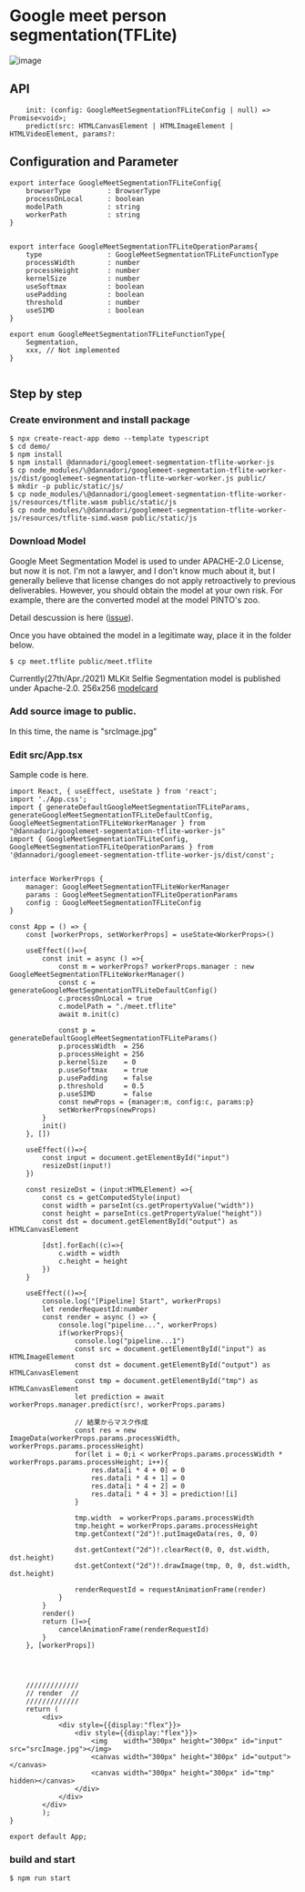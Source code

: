 # Google meet person segmentation(TFLite)

![image](https://user-images.githubusercontent.com/48346627/110603124-03ad5480-81ca-11eb-993f-f7bf1f857b42.png)

## API

```
    init: (config: GoogleMeetSegmentationTFLiteConfig | null) => Promise<void>;
    predict(src: HTMLCanvasElement | HTMLImageElement | HTMLVideoElement, params?: 
```

## Configuration and Parameter

```
export interface GoogleMeetSegmentationTFLiteConfig{
    browserType         : BrowserType
    processOnLocal      : boolean
    modelPath           : string
    workerPath          : string
}


export interface GoogleMeetSegmentationTFLiteOperationParams{
    type                : GoogleMeetSegmentationTFLiteFunctionType
    processWidth        : number
    processHeight       : number
    kernelSize          : number
    useSoftmax          : boolean
    usePadding          : boolean
    threshold           : number
    useSIMD             : boolean
}

export enum GoogleMeetSegmentationTFLiteFunctionType{
    Segmentation,
    xxx, // Not implemented
}


```

## Step by step
### Create environment and install package
```
$ npx create-react-app demo --template typescript
$ cd demo/
$ npm install
$ npm install @dannadori/googlemeet-segmentation-tflite-worker-js
$ cp node_modules/\@dannadori/googlemeet-segmentation-tflite-worker-js/dist/googlemeet-segmentation-tflite-worker-worker.js public/
$ mkdir -p public/static/js/
$ cp node_modules/\@dannadori/googlemeet-segmentation-tflite-worker-js/resources/tflite.wasm public/static/js
$ cp node_modules/\@dannadori/googlemeet-segmentation-tflite-worker-js/resources/tflite-simd.wasm public/static/js
```

### Download Model
Google Meet Segmentation Model is used to under APACHE-2.0 License, but now it is not. I'm not a lawyer, and I don't know much about it, but I generally believe that license changes do not apply retroactively to previous deliverables. However, you should obtain the model at your own risk.
For example, there are the converted model at the model PINTO's zoo. 

Detail descussion is here ([issue](https://github.com/tensorflow/tfjs/issues/4177)).

Once you have obtained the model in a legitimate way, place it in the folder below.

```
$ cp meet.tflite public/meet.tflite
```

Currently(27th/Apr./2021) MLKit Selfie Segmentation model is published under Apache-2.0. 256x256
[modelcard](https://developers.google.com/ml-kit/images/vision/selfie-segmentation/selfie-model-card.pdf)


### Add source image to public. 
In this time, the name is "srcImage.jpg"

### Edit src/App.tsx
Sample code is here.

```
import React, { useEffect, useState } from 'react';
import './App.css';
import { generateDefaultGoogleMeetSegmentationTFLiteParams, generateGoogleMeetSegmentationTFLiteDefaultConfig, GoogleMeetSegmentationTFLiteWorkerManager } from "@dannadori/googlemeet-segmentation-tflite-worker-js"
import { GoogleMeetSegmentationTFLiteConfig, GoogleMeetSegmentationTFLiteOperationParams } from '@dannadori/googlemeet-segmentation-tflite-worker-js/dist/const';


interface WorkerProps {
    manager: GoogleMeetSegmentationTFLiteWorkerManager
    params : GoogleMeetSegmentationTFLiteOperationParams
    config : GoogleMeetSegmentationTFLiteConfig
}

const App = () => {
    const [workerProps, setWorkerProps] = useState<WorkerProps>()

    useEffect(()=>{
        const init = async () =>{
            const m = workerProps? workerProps.manager : new GoogleMeetSegmentationTFLiteWorkerManager()
            const c = generateGoogleMeetSegmentationTFLiteDefaultConfig()
            c.processOnLocal = true
            c.modelPath = "./meet.tflite"
            await m.init(c)
    
            const p = generateDefaultGoogleMeetSegmentationTFLiteParams()
            p.processWidth  = 256
            p.processHeight = 256
            p.kernelSize    = 0
            p.useSoftmax    = true
            p.usePadding    = false
            p.threshold     = 0.5
            p.useSIMD       = false
            const newProps = {manager:m, config:c, params:p}
            setWorkerProps(newProps)
        }
        init()
    }, [])

    useEffect(()=>{
        const input = document.getElementById("input") 
        resizeDst(input!)
    })

    const resizeDst = (input:HTMLElement) =>{
        const cs = getComputedStyle(input)
        const width = parseInt(cs.getPropertyValue("width"))
        const height = parseInt(cs.getPropertyValue("height"))
        const dst = document.getElementById("output") as HTMLCanvasElement
        
        [dst].forEach((c)=>{
            c.width = width
            c.height = height
        })
    }

    useEffect(()=>{
        console.log("[Pipeline] Start", workerProps)
        let renderRequestId:number
        const render = async () => {
            console.log("pipeline...", workerProps)
            if(workerProps){
                console.log("pipeline...1")
                const src = document.getElementById("input") as HTMLImageElement
                const dst = document.getElementById("output") as HTMLCanvasElement
                const tmp = document.getElementById("tmp") as HTMLCanvasElement
                let prediction = await workerProps.manager.predict(src!, workerProps.params)

                // 結果からマスク作成
                const res = new ImageData(workerProps.params.processWidth, workerProps.params.processHeight)
                for(let i = 0;i < workerProps.params.processWidth * workerProps.params.processHeight; i++){
                    res.data[i * 4 + 0] = 0
                    res.data[i * 4 + 1] = 0
                    res.data[i * 4 + 2] = 0
                    res.data[i * 4 + 3] = prediction![i]
                }

                tmp.width  = workerProps.params.processWidth 
                tmp.height = workerProps.params.processHeight
                tmp.getContext("2d")!.putImageData(res, 0, 0)

                dst.getContext("2d")!.clearRect(0, 0, dst.width, dst.height)
                dst.getContext("2d")!.drawImage(tmp, 0, 0, dst.width, dst.height)

                renderRequestId = requestAnimationFrame(render)
            }
        }
        render()
        return ()=>{
            cancelAnimationFrame(renderRequestId)
        }
    }, [workerProps])




    /////////////
    // render  //
    /////////////
    return (
        <div>
            <div style={{display:"flex"}}>
                <div style={{display:"flex"}}>
                    <img    width="300px" height="300px" id="input" src="srcImage.jpg"></img>
                    <canvas width="300px" height="300px" id="output"></canvas>
                    <canvas width="300px" height="300px" id="tmp" hidden></canvas>
                </div>
            </div>
        </div>
        );
}

export default App;

```

### build and start

```
$ npm run start
```



